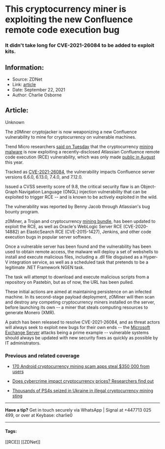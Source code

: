 # This cryptocurrency miner is exploiting the new Confluence remote code execution bug
### It didn't take long for CVE-2021-26084 to be added to exploit kits.

## Information:
+ Source: ZDNet
+ Link: [article](https://www.zdnet.com/article/this-cryptocurrency-miner-is-exploiting-the-new-confluence-remote-code-execution-bug/)
+ Date: September 22, 2021
+ Author: Charlie Osborne


## Article:
Unknown

The z0Miner cryptojacker is now weaponizing a new Confluence vulnerability to mine for cryptocurrency on vulnerable machines. 


Trend Micro researchers [said on Tuesday](https://www.trendmicro.com/en_us/research/21/i/cryptominer-z0miner-uses-newly-discovered-vulnerability-cve-2021.html) that the cryptocurrency [mining malware](https://s.tencent.com/research/report/1170.html) is now exploiting a recently-disclosed Atlassian Confluence remote code execution (RCE) vulnerability, which was only made [public in August](https://jira.atlassian.com/browse/CONFSERVER-67940) this year.  

Tracked as [CVE-2021-26084](https://cve.mitre.org/cgi-bin/cvename.cgi?name=CVE-2021-26084), the vulnerability impacts Confluence server versions 6.6.0, 6.13.0, 7.4.0, and 7.12.0.  

Issued a CVSS severity score of 9.8, the critical security flaw is an Object-Graph Navigation Language (ONGL) injection vulnerability that can be exploited to trigger RCE -- and is known to be actively exploited in the wild.  

The vulnerability was reported by Benny Jacob through Atlassian's bug bounty program. 

z0Miner, a Trojan and cryptocurrency [mining bundle](https://blog.netlab.360.com/threat-alert-z0miner-is-spreading-quickly-by-exploiting-elasticsearch-and-jenkins-vulnerabilities/), has been updated to exploit the RCE, as well as Oracle's WebLogic Server RCE (CVE-2020-14882) an ElasticSearch RCE (CVE-2015-1427), Jenkins, and other code execution bugs in popular server software.   

Once a vulnerable server has been found and the vulnerability has been used to obtain remote access, the malware will deploy a set of webshells to install and execute malicious files, including a .dll file disguised as a Hyper-V integration service, as well as a scheduled task that pretends to be a legitimate .NET Framework NGEN task.  






The task will attempt to download and execute malicious scripts from a repository on Pastebin, but as of now, the URL has been pulled.  

These initial actions are aimed at maintaining persistence on an infected machine. In its second-stage payload deployment, z0Miner will then scan and destroy any competing cryptocurrency miners installed on the server, before launching its own -- a miner that steals computing resources to generate Monero (XMR). 

A patch has been released to resolve CVE-2021-26084, and as threat actors will always seek to exploit new bugs for their own ends -- the [Microsoft Exchange Server](https://www.zdnet.com/article/everything-you-need-to-know-about-microsoft-exchange-server-hack/) attacks being a prime example -- vulnerable systems should always be updated with new security fixes as quickly as possible by IT administrators. 

###  Previous and related coverage

* [170 Android cryptocurrency mining scam apps steal $350 000 from users](https://www.zdnet.com/article/170-android-cryptocurrency-mining-scam-apps-have-stolen-350000-from-users/)  

* [Does cybercrime impact cryptocurrency prices? Researchers find out](https://www.zdnet.com/article/does-cybercrime-impact-cryptocurrency-prices-researchers-find-out/)  

* [Thousands of PS4s seized in Ukraine in illegal cryptocurrency mining sting](https://www.zdnet.com/article/thousands-of-ps4s-seized-in-ukraine-in-illegal-cryptocurrency-mining-sting/)  




---

**Have a tip?** Get in touch securely via WhatsApp | Signal at +447713 025 499, or over at Keybase: charlie0



---





#### Tags:
[[RCE]] [[ZDNet]]
